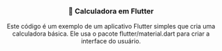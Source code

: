 <div align = "center">
  <h3>📱  Calculadora em Flutter</h3> </div>

<div align = "center"> 
  Este código é um exemplo de um aplicativo Flutter simples que cria uma calculadora básica.
  Ele usa o pacote flutter/material.dart para criar a interface do usuário.

</div>

